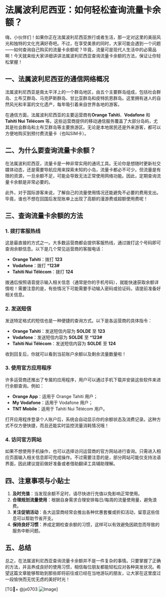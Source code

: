 # 法属波利尼西亚：如何轻松查询流量卡余额？

嗨，小伙伴们！如果你正在法属波利尼西亚旅行或者生活，那一定对这里的美丽风光和独特的文化充满好奇吧。不过，在享受美景的同时，大家可能会遇到一个问题——如何查询自己购买的流量卡余额呢？毕竟，流量可是现代人生活中的必需品啊！今天就来给大家详细讲讲法属波利尼西亚查询流量卡余额的方法，保证让你轻松掌握！

## 一、法属波利尼西亚的通信网络概况

法属波利尼西亚是南太平洋上的一个群岛地区，由五个主要群岛组成，包括社会群岛、土布艾群岛、马克萨斯群岛、甘比亚群岛和皮特凯恩群岛。这里拥有迷人的自然风光和丰富的文化遗产，每年吸引着来自世界各地的游客。

在通信方面，法属波利尼西亚的主要运营商有**Orange Tahiti**、**Vodafone** 和 **Tahiti Nui Télécom** 等。这些运营商提供的移动通信服务覆盖了大部分岛屿，尤其是社会群岛和土布艾群岛等主要旅游区。无论是本地居民还是外来游客，都可以方便地购买到预付费流量卡（也叫SIM卡）。

## 二、为什么要查询流量卡余额？

在法属波利尼西亚，流量卡是一种非常实用的通讯工具。无论你是想随时更新社交媒体动态，还是需要导航应用来探索未知的小岛，流量卡都必不可少。但流量是有限的资源，一旦余额不足，可能会导致无法正常使用网络功能。因此，定期查询流量卡余额是非常必要的。

此外，对于国际游客来说，了解自己的流量使用情况还能避免不必要的费用支出。毕竟，谁也不想在回国后发现账单上出现了高额的漫游费或超额使用费呢！

## 三、查询流量卡余额的方法

### 1. 拨打客服热线

这是最直接的方式之一。大多数运营商都会提供客服热线，通过拨打这个号码即可查询余额信息。以下是几个常见运营商的客服电话：

- **Orange Tahiti**：拨打 **123**
- **Vodafone**：拨打 ***123#**
- **Tahiti Nui Télécom**：拨打 **124**

拨通后按照语音提示输入相关信息（通常是你的手机号码），就能快速获取余额详情啦！需要注意的是，有些情况下可能需要手动输入密码或验证码，请提前准备好相关信息。

### 2. 发送短信

发送特定格式的短信也是一种便捷的查询方式。以下是各运营商的具体指令：

- **Orange Tahiti**：发送短信内容为 **SOLDE** 至 **123**
- **Vodafone**：发送短信内容为 **SOLDE** 至 ***123#**
- **Tahiti Nui Télécom**：发送短信内容为 **SOLDE** 至 **124**

收到回复后，你就可以看到当前账户余额以及剩余流量数量啦！

### 3. 使用官方应用程序

许多运营商还推出了专属的应用程序，用户可以通过手机下载并安装这些软件来进行余额查询。例如：

- **Orange App**：适用于 Orange Tahiti 用户；
- **My Vodafone**：适用于 Vodafone 用户；
- **TNT Mobile**：适用于 Tahiti Nui Télécom 用户。

打开应用程序登录个人账户后，系统会自动显示你的余额状态及消费记录。这种方式不仅方便快捷，而且还能实时监控流量消耗情况哦！

### 4. 访问官方网站

如果不想使用手机操作，也可以选择访问运营商的官方网站进行查询。只需进入相应页面输入相关信息即可完成操作。不过需要注意的是，部分网站可能仅支持法语界面，因此建议提前做好准备或者借助翻译工具辅助理解。

## 四、注意事项与小贴士

1. **及时充值**：当发现余额不足时，请尽快进行充值以免影响正常使用。
2. **合理规划流量使用**：根据自身需求合理安排每日/每周的流量使用量，避免浪费。
3. **关注促销活动**：各大运营商经常会推出各种优惠套餐或折扣活动，留意这些信息可以帮助节省开支。
4. **保持良好习惯**：养成定期检查余额的习惯，这样可以有效避免因疏忽而导致的服务中断问题。

## 五、总结

总之，在法属波利尼西亚查询流量卡余额并不是一件复杂的事情。只要掌握了正确的方法，并且养成良好的使用习惯，相信每位朋友都能轻松应对各种突发状况。希望这篇文章能够帮助到那些即将前往或已经在当地游玩的朋友，让大家在这里度过一段愉快而无忧无虑的美好时光！

[TG💪+ @jx0703 ![Image](https://github.com/user-attachments/assets/dbca1d08-cadb-493c-b0ec-ad6f7a83f270)]